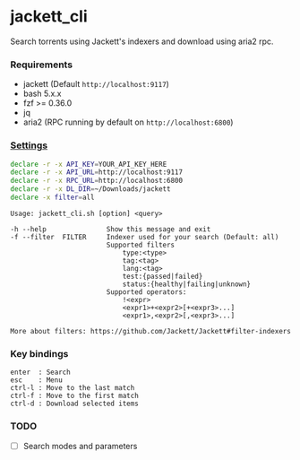 # jackett_cli

Search torrents using Jackett's indexers and download using aria2 rpc.

### Requirements
- jackett (Default `http://localhost:9117`)
- bash 5.x.x
- fzf >= 0.36.0
- jq
- aria2 (RPC running by default on `http://localhost:6800`)

### [Settings](https://github.com/b1337xyz/jackett_cli/blob/main/jackett_cli.sh#L5)

```bash
declare -r -x API_KEY=YOUR_API_KEY_HERE
declare -r -x API_URL=http://localhost:9117
declare -r -x RPC_URL=http://localhost:6800
declare -r -x DL_DIR=~/Downloads/jackett
declare -x filter=all
```


```
Usage: jackett_cli.sh [option] <query>

-h --help               Show this message and exit
-f --filter  FILTER     Indexer used for your search (Default: all)
                        Supported filters
                            type:<type>
                            tag:<tag>
                            lang:<tag>
                            test:{passed|failed}
                            status:{healthy|failing|unknown}
                        Supported operators:
                            !<expr>
                            <expr1>+<expr2>[+<expr3>...]
                            <expr1>,<expr2>[,<expr3>...]

More about filters: https://github.com/Jackett/Jackett#filter-indexers
```


### Key bindings
```
enter  : Search
esc    : Menu
ctrl-l : Move to the last match
ctrl-f : Move to the first match
ctrl-d : Download selected items
```

### TODO
- [ ] Search modes and parameters
